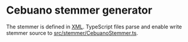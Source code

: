 # Cebuano stemmer generator

The stemmer is defined in [XML](https://github.com/digitalheir/cebuano-dictionary-js/tree/master/generate-stemmer/xml). TypeScript files parse and enable write stemmer source to [src/stemmer/CebuanoStemmer.ts](https://github.com/digitalheir/cebuano-dictionary-js/blob/master/src/stemmer/CebuanoStemmer.ts).
